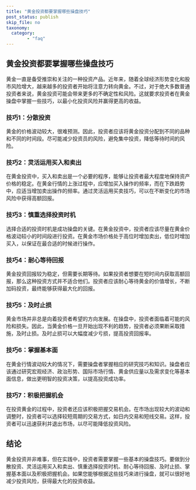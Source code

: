 ```yaml
---
title: "黄金投资都要掌握哪些操盘技巧"
post_status: publish
skip_file: no
taxonomy:
  category:
        - "faq"
---
```


## 黄金投资都要掌握哪些操盘技巧

黄金一直是备受推崇和关注的一种投资产品。近年来，随着全球经济形势变化和股市风险增大，越来越多的投资者开始将注意力转向黄金。不过，对于绝大多数普通投资者来说，黄金投资可能会带来更多的不确定性和风险。这就要求投资者在黄金操盘中掌握一些技巧，以最小化投资风险并赢得更高的收益。

### 技巧1：分散投资

黄金的价格波动较大，很难预测。因此，投资者应该将黄金投资分配到不同的品种和不同的时间段。尽可能减少投资员的风险，避免集中投资，降低等待时间的风险。

### 技巧2：灵活运用买入和卖出

在黄金投资中，买入和卖出是一个必要的程序，能够让投资者最大程度地保持资产价格的稳定。在黄金行情的上涨过程中，应增加买入操作的频率，而在下跌趋势中，应适当增加卖出操作的频率。通过灵活运用买卖技巧，可以在不断变化的市场风险中获得高额回报。

### 技巧3：慎重选择投资时机

选择合适的投资时机是成功操盘的关键。在黄金投资中，投资者应该尽量在黄金价格波动较小的时间段进行投资。在黄金市场价格处于高位时增加卖出，低位时增加买入，以保证在最合适的时候进行操作。

### 技巧4：耐心等待回报

黄金投资回报较为稳定，但需要长期等待。如果投资者想要在短时间内获取高额回报，那么这种投资方式并不适合他们。投资者应该耐心等待黄金的价值增长，不断加码投资，最终能够获得最大化的回报。

### 技巧5：及时止损

黄金市场并非总是向着投资者希望的方向发展。在操盘中，投资者面临着可能的风险和损失。因此，当黄金价格一旦开始出现不利的趋势，投资者必须果断采取措施，及时止损。及时止损可以大幅度减少亏损，提高投资回报率。

### 技巧6：掌握基本面

在黄金行情波动较大的情况下，需要操盘者掌握相应的研究技巧和知识。操盘者应该通过研究宏观经济、政治形势、国际市场行情、黄金供应量以及需求变化等基本面信息，做出更明智的投资决策，以提高投资成功率。

### 技巧7：积极把握机会

在投资黄金的过程中，投资者还应该积极把握交易机会。在市场出现较大的波动和调整时，投资者可以选择较短周期的交易方式，如日内交易和短线交易。这样，投资者可以迅速获利并退出市场，以尽可能降低投资风险。

## 结论

黄金投资并非难事，但在实践中，投资者需要掌握一些基本的操盘技巧。要做到分散投资、灵活运用买入和卖出、慎重选择投资时机、耐心等待回报、及时止损、掌握基本面以及积极把握机会。如果您能够根据这些技巧来进行操盘，就可以很好地减少投资风险，获得最大化的投资收益。
